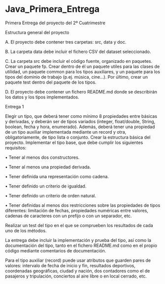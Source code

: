 # Java_Primera_Entrega
Primera Entrega del proyecto del 2º Cuatrimestre

Estructura general del proyecto

A.    El proyecto debe contener tres carpetas: src, data y doc.

B.    La carpeta data debe incluir el fichero CSV del dataset seleccionado.

C.    La carpeta src debe incluir el código fuente, organizado en paquetes. Crear un paquete fp. Crear dentro de él un paquete utiles para las clases de utilidad, un paquete common para los tipos auxiliares, y un paquete para los tipos del dominio de trabajo (p.ej. música, cine…). Por último, crear un paquete test dentro del paquete de los tipos.

D.    El proyecto debe contener un fichero README.md donde se describirán los datos y los tipos implementados.

Entrega 1 

Elegir un tipo, que deberá tener como mínimo 8 propiedades entre básicas y derivadas, y deberán ser de tipos variados (integer, float/double, String, boolean, fecha y hora, enumerado). Además, deberá tener una propiedad de un tipo auxiliar implementada mediante un record y otra, obligatoriamente, de tipo lista o conjunto.
Crear la estructura básica del proyecto.
Implementar el tipo base, que debe cumplir los siguientes requisitos:

•    Tener al menos dos constructores.

•    Tener al menos una propiedad derivada.

•    Tener definida una representación como cadena.

•    Tener definido un criterio de igualdad.

•    Tener definido un criterio de orden natural.

•    Tener definidas al menos dos restricciones sobre las propiedades de tipos diferentes: limitación de fechas, propiedades numéricas entre valores, cadenas de caracteres con un prefijo o con un separador, etc.

Realizar un test del tipo en el que se comprueben los resultados de cada uno de los métodos.

La entrega debe incluir la implementación y prueba del tipo, así como la documentación del tipo, tanto en el fichero README.md como en el propio código mediante comentarios de documentación.

Para el tipo auxiliar (record) puede usar atributos que guarden pares de valores: intervalo de fecha de inicio y fin, resultados deportivos, coordenadas geográficas, ciudad y nación, dos contadores como el de pasajeros y tripulación, conciertos al aire libre o en local cerrado, etc.
